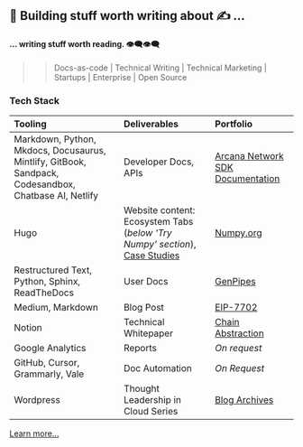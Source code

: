 ##  👋 Building stuff worth writing about  ✍️ ...
#### ... writing stuff worth reading. 👁️‍🗨️👁️‍🗨️

>> Docs-as-code | Technical Writing | Technical Marketing | Startups | Enterprise | Open Source

### Tech Stack

|  Tooling   | Deliverables | Portfolio |
| :--- | :--- | :--- |
| Markdown, Python, Mkdocs, Docusaurus, Mintlify, GitBook, Sandpack, Codesandbox, Chatbase AI, Netlify | Developer Docs, APIs | [Arcana Network SDK Documentation](https://shaloo.github.io/docs.arcana/) |
| Hugo | Website content: Ecosystem Tabs (*below 'Try Numpy' section*), [Case Studies]([Numpy.org](https://github.com/numpy/numpy.org/commit/b01153b19e356186df52dc193d44e864921499b2)) | [Numpy.org](https://numpy.org) |
| Restructured Text, Python, Sphinx, ReadTheDocs | User Docs | [GenPipes](https://genpipes.readthedocs.io/) |
| Medium, Markdown | Blog Post | [EIP-7702](https://medium.com/@shaloo.shalini/eip-7702-t5tymk-tdiitd-4168a8352836) |
| Notion | Technical Whitepaper | [Chain Abstraction](https://arcananetwork.notion.site/Chain-Abstraction-Technical-Paper-121f11ed0804808da2e5cdd1432b2b61)|
| Google Analytics | Reports | *On request* |
| GitHub, Cursor, Grammarly, Vale | Doc Automation | *On Request* |
| Wordpress | Thought Leadership in Cloud Series | [Blog Archives](https://www.sramanamitra.com/2010/07/28/shaloo-shalini/) |

[Learn more...](./resume/CV-SS-2025.pdf)

<!--
**shaloo/shaloo** is a ✨ _special_ ✨ repository because its `README.md` (this file) appears on your GitHub profile.

Here are some ideas to get you started:

- 🔭 I’m currently working on ...
- 🌱 I’m currently learning ...
- 👯 I’m looking to collaborate on ...
- 🤔 I’m looking for help with ...
- 💬 Ask me about ...
- 📫 How to reach me: ...
- 😄 Pronouns: ...
- ⚡ Fun fact: ...
-->
